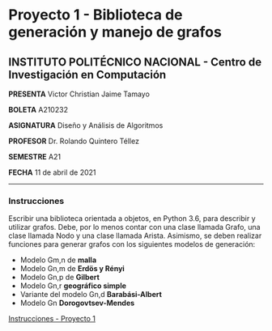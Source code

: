 # Proyecto 1 - Biblioteca de generación y manejo de grafos

## INSTITUTO POLITÉCNICO NACIONAL - Centro de Investigación en Computación

**PRESENTA** Victor Christian Jaime Tamayo

**BOLETA** A210232

**ASIGNATURA** Diseño y Análisis de Algoritmos

**PROFESOR** Dr. Rolando Quintero Téllez

**SEMESTRE** A21

**FECHA** 11 de abril de 2021

---

### Instrucciones

Escribir una biblioteca orientada a objetos, en Python 3.6, para describir
y utilizar grafos. Debe, por lo menos contar con una clase llamada Grafo,
una clase llamada Nodo y una clase llamada Arista. Asimismo, se deben
realizar funciones para generar grafos con los siguientes modelos de
generación:

- Modelo Gm,n de **malla**
- Modelo Gn,m de **Erdös y Rényi**
- Modelo Gn,p de **Gilbert**
- Modelo Gn,r **geográfico simple**
- Variante del modelo Gn,d **Barabási-Albert**
- Modelo Gn **Dorogovtsev-Mendes**

<a href="Instrucciones - Proyecto 1 - Biblioteca de generación y manejo de grafos.pdf" class="image fit" type="application/pdf">Instrucciones - Proyecto 1</a>
